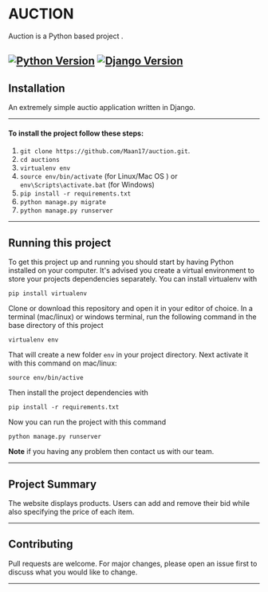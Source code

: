 # AUCTION 
Auction is a Python based project .

[![Python Version](https://img.shields.io/badge/python-3.5-brightgreen.svg)](https://python.org)
[![Django Version](https://img.shields.io/badge/django-2.0-brightgreen.svg)](https://djangoproject.com)
---
## Installation
An extremely simple auctio application written in Django.

---

#### To install the project follow these steps:
1. `git clone https://github.com/Maan17/auction.git`.
1. `cd auctions`
1. `virtualenv env`
1. `source env/bin/activate` (for Linux/Mac OS ) or `env\Scripts\activate.bat` (for Windows)
1. `pip install -r requirements.txt`
1. `python manage.py migrate`
1. `python manage.py runserver`

---

## Running this project

To get this project up and running you should start by having Python installed on your computer. It's advised you create a virtual environment to store your projects dependencies separately. You can install virtualenv with

```
pip install virtualenv
```

Clone or download this repository and open it in your editor of choice. In a terminal (mac/linux) or windows terminal, run the following command in the base directory of this project

```
virtualenv env
```

That will create a new folder `env` in your project directory. Next activate it with this command on mac/linux:

```
source env/bin/active
```

Then install the project dependencies with

```
pip install -r requirements.txt
```

Now you can run the project with this command

```
python manage.py runserver
```

**Note** if you having any problem then contact us with our team.

---



## Project Summary
The website displays products. Users can add and remove their bid while also specifying the price of each item.

---

## Contributing
Pull requests are welcome. For major changes, please open an issue first to discuss what you would like to change.

---
